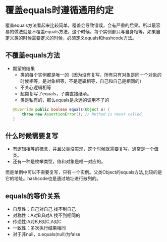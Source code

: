 

# 覆盖equals时遵循通用约定

覆盖equals方法看起来比较简单，覆盖会导致错误，会有严重的后果。所以最容易的做法就是不覆盖equals方法，这个时候，每个实例都只与自身相等。如果自定义类的时候需要定义的时候，必须定义equals和hashcode方法。

## 不覆盖equals方法

- 期望的结果
    - 类的每个实例都是唯一的（因为没有复写，所有只有对象是同一个对象的时候相等，是对象相等，不是逻辑相等，自己和自己是相同的）
    - 不关心逻辑相等
    - 超类复写了equals，子类直接继承。
    - 类是私有的，那么equals是永远的调用不了的
    ```java
    @Override public boolean equals(Object o) {
        throw new AssertionError(); // Method is never called
    }
    ```

## 什么时候需要复写

- 有逻辑相等的概念，并且父类没实现，这个时候就需要复写，通常是一个值类。
- 还有一种是枚举类型，值和对象是唯一对应的。

但是单例中可以不需要复写，只有一个实例。父类Object的equals方法,比较的是它的地址。hashcode也是通过地址进行散列的。

## equals的等价关系

- 自反性：自己对自己                                            找不到自己
- 对称性：A对B,B对A                                             找不到相同的
- 传递性:A对B,B对C,A对C
- 一致性：多次执行结果相同
- 对于非null，x.equals(null)为false
